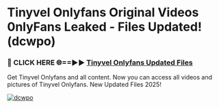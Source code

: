 # Tinyvel Onlyfans Original Videos 0nlyFans Leaked - Files Updated! (dcwpo)

<h3>🔴 CLICK HERE 🌐==►► <a href="https://tinyurl.com/ehrbuxhb" rel="nofollow">Tinyvel Onlyfans Updated Files</a></h3>

Get Tinyvel Onlyfans and all content. Now you can access all videos and pictures of Tinyvel Onlyfans. New Updated Files 2025!

[![dcwpo](https://i.imgur.com/lVYEuWS.gif)](https://tinyurl.com/ehrbuxhb)
